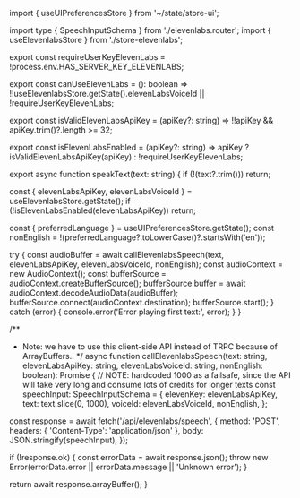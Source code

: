 import { useUIPreferencesStore } from '~/state/store-ui';

import type { SpeechInputSchema } from './elevenlabs.router';
import { useElevenlabsStore } from './store-elevenlabs';


export const requireUserKeyElevenLabs = !process.env.HAS_SERVER_KEY_ELEVENLABS;

export const canUseElevenLabs = (): boolean => !!useElevenlabsStore.getState().elevenLabsVoiceId || !requireUserKeyElevenLabs;

export const isValidElevenLabsApiKey = (apiKey?: string) => !!apiKey && apiKey.trim()?.length >= 32;

export const isElevenLabsEnabled = (apiKey?: string) => apiKey ? isValidElevenLabsApiKey(apiKey) : !requireUserKeyElevenLabs;


export async function speakText(text: string) {
  if (!(text?.trim())) return;

  const { elevenLabsApiKey, elevenLabsVoiceId } = useElevenlabsStore.getState();
  if (!isElevenLabsEnabled(elevenLabsApiKey)) return;

  const { preferredLanguage } = useUIPreferencesStore.getState();
  const nonEnglish = !(preferredLanguage?.toLowerCase()?.startsWith('en'));

  try {
    const audioBuffer = await callElevenlabsSpeech(text, elevenLabsApiKey, elevenLabsVoiceId, nonEnglish);
    const audioContext = new AudioContext();
    const bufferSource = audioContext.createBufferSource();
    bufferSource.buffer = await audioContext.decodeAudioData(audioBuffer);
    bufferSource.connect(audioContext.destination);
    bufferSource.start();
  } catch (error) {
    console.error('Error playing first text:', error);
  }
}

/**
 * Note: we have to use this client-side API instead of TRPC because of ArrayBuffers..
 */
async function callElevenlabsSpeech(text: string, elevenLabsApiKey: string, elevenLabsVoiceId: string, nonEnglish: boolean): Promise<ArrayBuffer> {
  // NOTE: hardcoded 1000 as a failsafe, since the API will take very long and consume lots of credits for longer texts
  const speechInput: SpeechInputSchema = {
    elevenKey: elevenLabsApiKey,
    text: text.slice(0, 1000),
    voiceId: elevenLabsVoiceId,
    nonEnglish,
  };

  const response = await fetch('/api/elevenlabs/speech', {
    method: 'POST',
    headers: { 'Content-Type': 'application/json' },
    body: JSON.stringify(speechInput),
  });

  if (!response.ok) {
    const errorData = await response.json();
    throw new Error(errorData.error || errorData.message || 'Unknown error');
  }

  return await response.arrayBuffer();
}